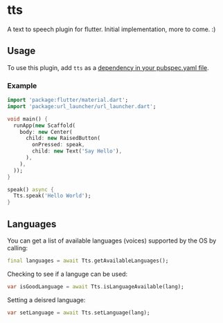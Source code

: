 # tts

A text to speech plugin for flutter. Initial implementation, more to come. :)

## Usage
To use this plugin, add `tts` as a [dependency in your pubspec.yaml file](https://flutter.io/platform-plugins/).

### Example

``` dart
import 'package:flutter/material.dart';
import 'package:url_launcher/url_launcher.dart';

void main() {
  runApp(new Scaffold(
    body: new Center(
      child: new RaisedButton(
        onPressed: speak,
        child: new Text('Say Hello'),
      ),
    ),
  ));
}

speak() async {
  Tts.speak('Hello World');
}

```

## Languages

You can get a list of available languages (voices) supported by the OS by calling:

``` dart
final languages = await Tts.getAvailableLanguages();
```

Checking to see if a languge can be used:

``` dart
var isGoodLanguage = await Tts.isLanguageAvailable(lang);
```

Setting a deisred language:

``` dart
var setLanguage = await Tts.setLanguage(lang);
```


